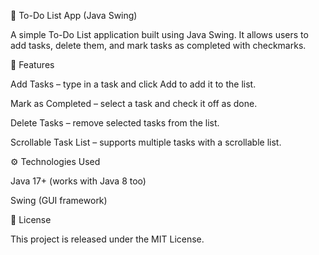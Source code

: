   📝 To-Do List App (Java Swing)

A simple To-Do List application built using Java Swing.
It allows users to add tasks, delete them, and mark tasks as completed with checkmarks.

  🚀 Features

 Add Tasks – type in a task and click Add to add it to the list.

 Mark as Completed – select a task and check it off as done.

Delete Tasks – remove selected tasks from the list.

 Scrollable Task List – supports multiple tasks with a scrollable list.



  ⚙️ Technologies Used

Java 17+ (works with Java 8 too)

Swing (GUI framework)

  📜 License

This project is released under the MIT License.
